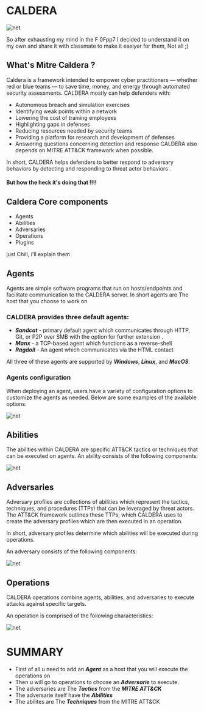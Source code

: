 # CALDERA

![net](https://repository-images.githubusercontent.com/112409981/e17c0200-8cb2-11eb-8cae-d818ce9e6d65)

So after exhausting my mind in the F 0Fpp7 I decided to understand it on my own and share it with classmate to make it easiyer for them, Not all ;)

## What's Mitre Caldera ?
Caldera is a framework intended to empower cyber practitioners — whether red or blue teams — to save time, money, and energy through automated security assessments.
CALDERA mostly can help defenders with:
* Autonomous breach and simulation exercises
* Identifying weak points within a network
* Lowering the cost of training employees
* Highlighting gaps in defenses
* Reducing resources needed by security teams
* Providing a platform for research and development of defenses
* Answering questions concerning detection and response
CALDERA also depends on MITRE ATT&CK framework when possible.

In short, CALDERA helps defenders to better respond to adversary behaviors by detecting and responding to threat actor behaviors .
#### But how the heck it's doing that !!!!
## Caldera Core components
* Agents
* Abilities
* Adversaries
* Operations
* Plugins

just Chill, i'll explain them

## Agents
Agents are simple software programs that run on hosts/endpoints and facilitate communication to the CALDERA server.
In short agents are The host that you choose to work on
### CALDERA provides three default agents:
* ***Sandcat*** - primary default agent which communicates through HTTP, Git, or P2P over SMB with the option for further extension .
* ***Manx*** - a TCP-based agent which functions as a reverse-shell
* ***Ragdoll*** - An agent which communicates via the HTML contact

All three of these agents are supported by ***Windows***, ***Linux***, and ***MacOS***.
### Agents configuration
When deploying an agent, users have a variety of configuration options to customize the agents as needed. Below are some examples of the available options:

![net](https://miro.medium.com/v2/resize:fit:1400/format:webp/1*NASr0xMKyUKEKiHX3rBK1g.png)

## Abilities
The abilities within CALDERA are specific ATT&CK tactics or techniques that can be executed on agents. An ability consists of the following components:

![net](https://miro.medium.com/v2/resize:fit:1400/format:webp/1*HxBTayt-1oMkXjBVf3_a3w.png)

## Adversaries
Adversary profiles are collections of abilities which represent the tactics, techniques, and procedures (TTPs) that can be leveraged by threat actors.
The ATT&CK framework outlines these TTPs, which CALDERA uses to create the adversary profiles which are then executed in an operation. 

In short, adversary profiles determine which abilities will be executed during operations.

An adversary consists of the following components:

![net](https://miro.medium.com/v2/resize:fit:720/format:webp/1*djRX7MutQ5WcGM1YiCdvog.png)

## Operations
CALDERA operations combine agents, abilities, and adversaries to execute attacks against specific targets.

An operation is comprised of the following characteristics:

![net](https://miro.medium.com/v2/resize:fit:720/format:webp/1*tQzxPOTn6qjeaxSEef-f5Q.png)

# SUMMARY
* First of all u need to add an ***Agent*** as a host that you will execute the operations on
* Then u will go to operations to choose an ***Adversarie*** to execute.
* The adversaries are The ***Tactics*** from the ***MITRE ATT&CK***
* The adversarie itself have the ***Abilities***
* The abilites are The ***Techniques*** from the MITRE ATT&CK
